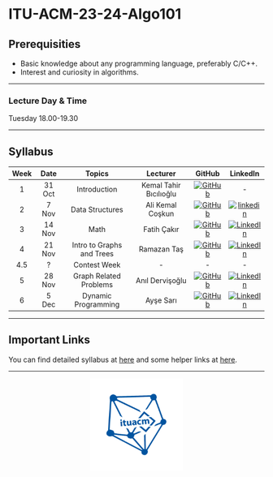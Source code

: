 [githublogo]: https://img.shields.io/badge/github-%23121011.svg?style=for-the-badge&logo=github&logoColor=white
[linkedinlogo]: https://img.shields.io/badge/linkedin-%230077B5.svg?style=for-the-badge&logo=linkedin&logoColor=white

# ITU-ACM-23-24-Algo101

## Prerequisities

- Basic knowledge about any programming language, preferably C/C++.
- Interest and curiosity in algorithms.

---

### Lecture Day & Time

Tuesday 18.00-19.30

---

## Syllabus

| Week | Date   | Topics                    | Lecturer               | GitHub                                                             | LinkedIn                                                                                  |
|:----:|:------:|:-------------------------:|:----------------------:|:------------------------------------------------------------------:|:-----------------------------------------------------------------------------------------:|
| 1    | 31 Oct | Introduction              | Kemal Tahir Bıcılıoğlu | [![GitHub]([githublogo])](https://github.com/kemaltahirbicilioglu) | -                                                                                         |
| 2    | 7 Nov  | Data Structures           | Ali Kemal Coşkun       | [![GitHub]([githublogo])](https://github.com/alikemalcoskun)       | [![linkedin]([linkedinlogo])](https://www.linkedin.com/in/ali-kemal-coskun/)              |
| 3    | 14 Nov | Math                      | Fatih Çakır            | [![GitHub]([githublogo])](https://github.com/wfatih)               | [![LinkedIn]([linkedinlogo])](https://www.linkedin.com/in/cakir-fatih/)                   |
| 4    | 21 Nov | Intro to Graphs and Trees | Ramazan Taş            | [![GitHub]([githublogo])](https://github.com/Rmzntas)              | [![LinkedIn]([linkedinlogo])](https://www.linkedin.com/in/ramazan-tas/)                   |
| 4.5  | ?      | Contest Week              | -                      | -                                                                  | -                                                                                         |
| 5    | 28 Nov | Graph Related Problems    | Anıl Dervişoğlu        | [![GitHub]([githublogo])](https://github.com/anildervis)           | [![LinkedIn]([linkedinlogo])](https://www.linkedin.com/in/anil-dervisoglu/)               |
| 6    | 5 Dec  | Dynamic Programming       | Ayşe Sarı              | [![GitHub]([githublogo])](https://github.com/Ashluu)               | [![LinkedIn]([linkedinlogo])](https://www.linkedin.com/in/ay%C5%9Fe-sar%C4%B1-744046202/) |

---
## Important Links
You can find detailed syllabus at [here](./syllabus.md) and some helper links at [here](./links.md).

---

<p align="center">
    <img src="./algologo.png" width="36%">
</p>
